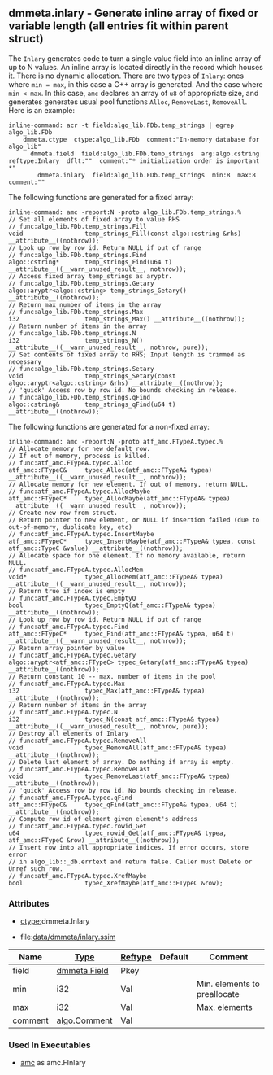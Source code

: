 ## dmmeta.inlary - Generate inline array of fixed or variable length (all entries fit within parent struct)
<a href="#dmmeta-inlary"></a>

The `Inlary` generates code to turn a single value field
into an inline array of up to N values. An inline array is located directly in the
record which houses it. There is no dynamic allocation. There are two types of `Inlary`:
ones where `min = max`, in this case a C++ array is generated.
And the case where `min < max`. In this case, `amc` declares an array of `u8` of appropriate size,
and generates generates usual pool functions `Alloc`, `RemoveLast`, `RemoveAll`.
Here is an example:

```
inline-command: acr -t field:algo_lib.FDb.temp_strings | egrep algo_lib.FDb
    dmmeta.ctype  ctype:algo_lib.FDb  comment:"In-memory database for algo_lib"
      dmmeta.field  field:algo_lib.FDb.temp_strings  arg:algo.cstring  reftype:Inlary  dflt:""  comment:"* initialization order is important *"
        dmmeta.inlary  field:algo_lib.FDb.temp_strings  min:8  max:8  comment:""
```

The following functions are generated for a fixed array:

```
inline-command: amc -report:N -proto algo_lib.FDb.temp_strings.%
// Set all elements of fixed array to value RHS
// func:algo_lib.FDb.temp_strings.Fill
void                 temp_strings_Fill(const algo::cstring &rhs) __attribute__((nothrow));
// Look up row by row id. Return NULL if out of range
// func:algo_lib.FDb.temp_strings.Find
algo::cstring*       temp_strings_Find(u64 t) __attribute__((__warn_unused_result__, nothrow));
// Access fixed array temp_strings as aryptr.
// func:algo_lib.FDb.temp_strings.Getary
algo::aryptr<algo::cstring> temp_strings_Getary() __attribute__((nothrow));
// Return max number of items in the array
// func:algo_lib.FDb.temp_strings.Max
i32                  temp_strings_Max() __attribute__((nothrow));
// Return number of items in the array
// func:algo_lib.FDb.temp_strings.N
i32                  temp_strings_N() __attribute__((__warn_unused_result__, nothrow, pure));
// Set contents of fixed array to RHS; Input length is trimmed as necessary
// func:algo_lib.FDb.temp_strings.Setary
void                 temp_strings_Setary(const algo::aryptr<algo::cstring> &rhs) __attribute__((nothrow));
// 'quick' Access row by row id. No bounds checking in release.
// func:algo_lib.FDb.temp_strings.qFind
algo::cstring&       temp_strings_qFind(u64 t) __attribute__((nothrow));

```

The following functions are generated for a non-fixed array:

```
inline-command: amc -report:N -proto atf_amc.FTypeA.typec.%
// Allocate memory for new default row.
// If out of memory, process is killed.
// func:atf_amc.FTypeA.typec.Alloc
atf_amc::FTypeC&     typec_Alloc(atf_amc::FTypeA& typea) __attribute__((__warn_unused_result__, nothrow));
// Allocate memory for new element. If out of memory, return NULL.
// func:atf_amc.FTypeA.typec.AllocMaybe
atf_amc::FTypeC*     typec_AllocMaybe(atf_amc::FTypeA& typea) __attribute__((__warn_unused_result__, nothrow));
// Create new row from struct.
// Return pointer to new element, or NULL if insertion failed (due to out-of-memory, duplicate key, etc)
// func:atf_amc.FTypeA.typec.InsertMaybe
atf_amc::FTypeC*     typec_InsertMaybe(atf_amc::FTypeA& typea, const atf_amc::TypeC &value) __attribute__((nothrow));
// Allocate space for one element. If no memory available, return NULL.
// func:atf_amc.FTypeA.typec.AllocMem
void*                typec_AllocMem(atf_amc::FTypeA& typea) __attribute__((__warn_unused_result__, nothrow));
// Return true if index is empty
// func:atf_amc.FTypeA.typec.EmptyQ
bool                 typec_EmptyQ(atf_amc::FTypeA& typea) __attribute__((nothrow));
// Look up row by row id. Return NULL if out of range
// func:atf_amc.FTypeA.typec.Find
atf_amc::FTypeC*     typec_Find(atf_amc::FTypeA& typea, u64 t) __attribute__((__warn_unused_result__, nothrow));
// Return array pointer by value
// func:atf_amc.FTypeA.typec.Getary
algo::aryptr<atf_amc::FTypeC> typec_Getary(atf_amc::FTypeA& typea) __attribute__((nothrow));
// Return constant 10 -- max. number of items in the pool
// func:atf_amc.FTypeA.typec.Max
i32                  typec_Max(atf_amc::FTypeA& typea) __attribute__((nothrow));
// Return number of items in the array
// func:atf_amc.FTypeA.typec.N
i32                  typec_N(const atf_amc::FTypeA& typea) __attribute__((__warn_unused_result__, nothrow, pure));
// Destroy all elements of Inlary
// func:atf_amc.FTypeA.typec.RemoveAll
void                 typec_RemoveAll(atf_amc::FTypeA& typea) __attribute__((nothrow));
// Delete last element of array. Do nothing if array is empty.
// func:atf_amc.FTypeA.typec.RemoveLast
void                 typec_RemoveLast(atf_amc::FTypeA& typea) __attribute__((nothrow));
// 'quick' Access row by row id. No bounds checking in release.
// func:atf_amc.FTypeA.typec.qFind
atf_amc::FTypeC&     typec_qFind(atf_amc::FTypeA& typea, u64 t) __attribute__((nothrow));
// Compute row id of element given element's address
// func:atf_amc.FTypeA.typec.rowid_Get
u64                  typec_rowid_Get(atf_amc::FTypeA& typea, atf_amc::FTypeC &row) __attribute__((nothrow));
// Insert row into all appropriate indices. If error occurs, store error
// in algo_lib::_db.errtext and return false. Caller must Delete or Unref such row.
// func:atf_amc.FTypeA.typec.XrefMaybe
bool                 typec_XrefMaybe(atf_amc::FTypeC &row);

```

### Attributes
<a href="#attributes"></a>
* [ctype:](/txt/ssimdb/dmmeta/ctype.md)dmmeta.Inlary

* file:[data/dmmeta/inlary.ssim](/data/dmmeta/inlary.ssim)

|Name|[Type](/txt/ssimdb/dmmeta/ctype.md)|[Reftype](/txt/ssimdb/dmmeta/reftype.md)|Default|Comment|
|---|---|---|---|---|
|field|[dmmeta.Field](/txt/ssimdb/dmmeta/field.md)|Pkey|
|min|i32|Val||Min. elements to preallocate|
|max|i32|Val||Max. elements|
|comment|algo.Comment|Val|

### Used In Executables
<a href="#used-in-executables"></a>
* [amc](/txt/exe/amc/README.md) as amc.FInlary

